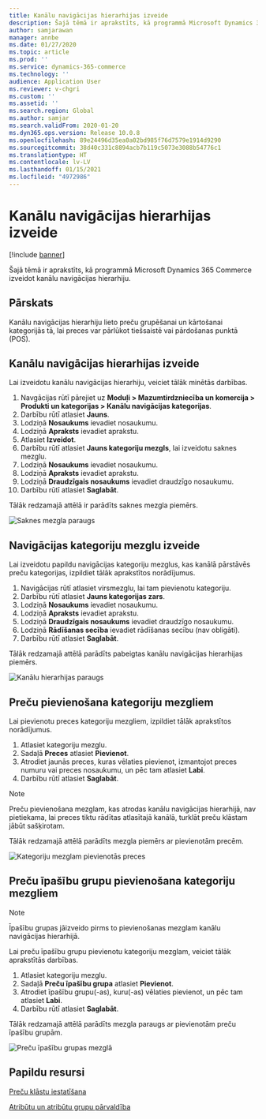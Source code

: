 ```yaml
---
title: Kanālu navigācijas hierarhijas izveide
description: Šajā tēmā ir aprakstīts, kā programmā Microsoft Dynamics 365 Commerce izveidot kanālu navigācijas hierarhiju.
author: samjarawan
manager: annbe
ms.date: 01/27/2020
ms.topic: article
ms.prod: ''
ms.service: dynamics-365-commerce
ms.technology: ''
audience: Application User
ms.reviewer: v-chgri
ms.custom: ''
ms.assetid: ''
ms.search.region: Global
ms.author: samjar
ms.search.validFrom: 2020-01-20
ms.dyn365.ops.version: Release 10.0.8
ms.openlocfilehash: 89e24496d35ea0a02bd985f76d7579e1914d9290
ms.sourcegitcommit: 38d40c331c8894acb7b119c5073e3088b54776c1
ms.translationtype: HT
ms.contentlocale: lv-LV
ms.lasthandoff: 01/15/2021
ms.locfileid: "4972986"
---
```

# <a name="create-a-channel-navigation-hierarchy"></a>Kanālu navigācijas hierarhijas izveide


[!include [banner](includes/banner.md)]

Šajā tēmā ir aprakstīts, kā programmā Microsoft Dynamics 365 Commerce izveidot kanālu navigācijas hierarhiju.

## <a name="overview"></a>Pārskats

Kanālu navigācijas hierarhiju lieto preču grupēšanai un kārtošanai kategorijās tā, lai preces var pārlūkot tiešsaistē vai pārdošanas punktā (POS).

## <a name="create-a-channel-navigation-hierarchy"></a>Kanālu navigācijas hierarhijas izveide

Lai izveidotu kanālu navigācijas hierarhiju, veiciet tālāk minētās darbības.

1. Navgācijas rūtī pārejiet uz **Moduļi \> Mazumtirdzniecība un komercija \> Produkti un kategorijas \> Kanālu navigācijas kategorijas**.
1. Darbību rūtī atlasiet **Jauns**.
1. Lodziņā **Nosaukums** ievadiet nosaukumu.
1. Lodziņā **Apraksts** ievadiet aprakstu.
1. Atlasiet **Izveidot**.
1. Darbību rūtī atlasiet **Jauns kategoriju mezgls**, lai izveidotu saknes mezglu.
1. Lodziņā **Nosaukums** ievadiet nosaukumu.
1. Lodziņā **Apraksts** ievadiet aprakstu.
1. Lodziņā **Draudzīgais nosaukums** ievadiet draudzīgo nosaukumu.
1. Darbību rūtī atlasiet **Saglabāt**.

Tālāk redzamajā attēlā ir parādīts saknes mezgla piemērs.

![Saknes mezgla paraugs](media/create-channel-hierarchy-1.png)

## <a name="create-navigation-category-nodes"></a>Navigācijas kategoriju mezglu izveide

Lai izveidotu papildu navigācijas kategoriju mezglus, kas kanālā pārstāvēs preču kategorijas, izpildiet tālāk aprakstītos norādījumus.

1. Navigācijas rūtī atlasiet virsmezglu, lai tam pievienotu kategoriju.
1. Darbību rūtī atlasiet **Jauns kategorijas zars**.
1. Lodziņā **Nosaukums** ievadiet nosaukumu.
1. Lodziņā **Apraksts** ievadiet aprakstu.
1. Lodziņā **Draudzīgais nosaukums** ievadiet draudzīgo nosaukumu.
1. Lodziņā **Rādīšanas secība** ievadiet rādīšanas secību (nav obligāti).
1. Darbību rūtī atlasiet **Saglabāt**.

Tālāk redzamajā attēlā parādīts pabeigtas kanālu navigācijas hierarhijas piemērs.

![Kanālu hierarhijas paraugs](media/create-channel-hierarchy-2.png)

## <a name="add-products-to-category-nodes"></a>Preču pievienošana kategoriju mezgliem

Lai pievienotu preces kategoriju mezgliem, izpildiet tālāk aprakstītos norādījumus.

1. Atlasiet kategoriju mezglu.
1. Sadaļā **Preces** atlasiet **Pievienot**.
1. Atrodiet jaunās preces, kuras vēlaties pievienot, izmantojot preces numuru vai preces nosaukumu, un pēc tam atlasiet **Labi**.
1. Darbību rūtī atlasiet **Saglabāt**.

> [!NOTE]
> Preču pievienošana mezglam, kas atrodas kanālu navigācijas hierarhijā, nav pietiekama, lai preces tiktu rādītas atlasītajā kanālā, turklāt preču klāstam jābūt sašķirotam.

Tālāk redzamajā attēlā parādīts mezgla piemērs ar pievienotām precēm.

![Kategoriju mezglam pievienotās preces](media/create-channel-hierarchy-3.png)

## <a name="add-product-attribute-groups-to-category-nodes"></a>Preču īpašību grupu pievienošana kategoriju mezgliem

> [!NOTE]
> Īpašību grupas jāizveido pirms to pievienošanas mezglam kanālu navigācijas hierarhijā.

Lai preču īpašību grupu pievienotu kategoriju mezglam, veiciet tālāk aprakstītās darbības.

1. Atlasiet kategoriju mezglu.
1. Sadaļā **Preču īpašību grupa** atlasiet **Pievienot**.
1. Atrodiet īpašību grupu(-as), kuru(-as) vēlaties pievienot, un pēc tam atlasiet **Labi**.
1. Darbību rūtī atlasiet **Saglabāt**.

Tālāk redzamajā attēlā parādīts mezgla paraugs ar pievienotām preču īpašību grupām.

![Preču īpašību grupas mezglā](media/create-channel-hierarchy-4.png)

## <a name="additional-resources"></a>Papildu resursi

[Preču klāstu iestatīšana](set-up-assortments.md)

[Atribūtu un atribūtu grupu pārvaldība](attribute-attributegroups-lifecycle.md)
